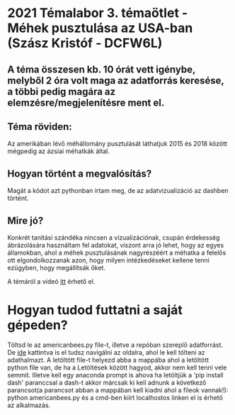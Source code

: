 # 2021 Témalabor 3. témaötlet - Méhek pusztulása az USA-ban  (Szász Kristóf - DCFW6L)

## A téma összesen kb. 10 órát vett igénybe, melyből 2 óra volt maga az adatforrás keresése, a többi pedig magára az elemzésre/megjelenítésre ment el.

## Téma röviden:

Az amerikában lévő méhállomány pusztulását láthatjuk 2015 és 2018 között mégpedig az ázsiai méhatkák által.

## Hogyan történt a megvalósítás?

Magát a kódot azt pythonban írtam meg, de az adatvizualizáció az dashben történt.

## Mire jó?

Konkrét tanítási szándéka nincsen a vizualizációnak, csupán érdekesség ábrázolására használtam fel adatokat, viszont arra jó lehet, hogy az egyes államokban, ahol a méhek pusztulásának nagyrészéért a méhatka a felelős ott elgondolkozzanak azon, hogy milyen intézkedéseket kellene tenni ezügyben, hogy megállítsák őket.

A témáról a videó [itt](https://web.microsoftstream.com/video/5dd8f8c9-4cbb-4293-b605-81e3da9febb2?list=studio) érhető el.


# Hogyan tudod futtatni a saját gépeden?

Töltsd le az americanbees.py file-t, illetve a repóban szereplő adatforrást.
De [ide](https://drive.google.com/file/d/19xeIpigGi9ti51_GfJuRCb9GKv4nR0dB/view) kattintva is el tudsz navigálni az oldalra, ahol le kell tölteni az adathalmazt.
A letöltött file-t helyezd abba a mappába ahol a letöltött python file van, de ha a Letöltések között hagyod, akkor nem kell tenni vele semmit.
Illetve kell egy anaconda prompt is ahova ha letöltjük a 'pip install dash' paranccsal a dash-t akkor márcsak ki kell adnunk a következő parancsot(a parancsot abban a mappában kell kiadni ahol a fileok vannak!): python americanbees.py és a cmd-ben kiírt localhostos linken el is érhető az alkalmazás.
